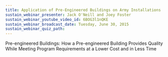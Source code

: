 ```yaml
---
title: Application of Pre-Engineered Buildings on Army Installations
sustain_webinar_presenter: Jack O'Neill and Joey Foster
sustain_webinar_youtube_video_id: 6BOG3l1nQKE
sustain_webinar_broadcast_date: Tuesday, June 30, 2015
sustain_webinar_quiz_path:
---
```


Pre-engineered Buildings: How a Pre-engineered Building Provides Quality While Meeting Program Requirements at a Lower Cost and in Less Time
